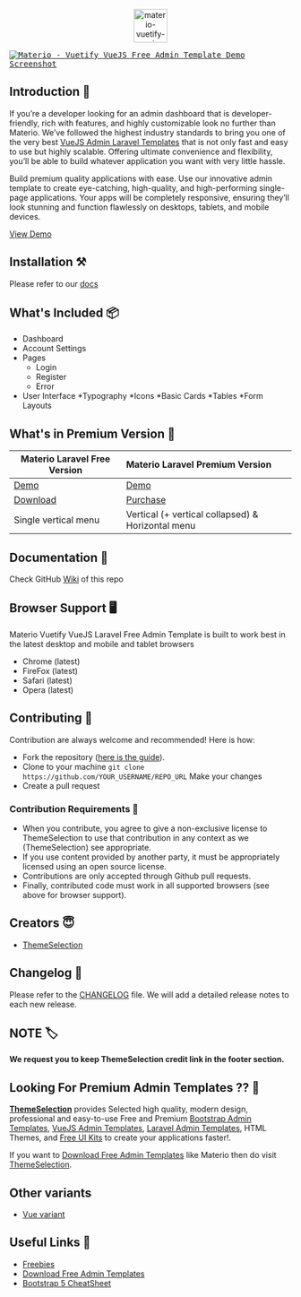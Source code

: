  <p align="center"></p>

<p align="center">
   <a href="#" target="_blank">
      <img src="https://github.com/themeselection/materio-vuetify-vuejs-laravel-admin-template-free/blob/main/resources/js/src/assets/images/logos/logo.svg" alt="materio-vuetify-vuejs-laravel-admin-template-free-logo" width="60px" height="auto">
   </a>
</p>

<kbd>[![Materio - Vuetify VueJS Free Admin Template Demo Screenshot](https://user-images.githubusercontent.com/47495003/156503741-e01cf577-5083-4503-91c5-21a1132262f3.png)](https://themeselection.com/products/materio-free-vuetify-vuejs-laravel-admin-template/)</kbd>

## Introduction 🚀

If you’re a developer looking for an admin dashboard that is developer-friendly, rich with features, and highly customizable look no further than Materio. We’ve followed the highest industry standards to bring you one of the very best [VueJS Admin Laravel Templates](https://themeselection.com/products/category/laravel-admin-templates/) that is not only fast and easy to use but highly scalable. Offering ultimate convenience and flexibility, you’ll be able to build whatever application you want with very little hassle.

Build premium quality applications with ease. Use our innovative admin template to create eye-catching, high-quality, and high-performing single-page applications. Your apps will be completely responsive, ensuring they’ll look stunning and function flawlessly on desktops, tablets, and mobile devices.

[View Demo](https://demos.themeselection.com/materio-vuetify-vuejs-laravel-admin-template-free/demo/)

## Installation ⚒️

Please refer to our [docs](https://pixinvent.com/demo/vuexy-vuejs-admin-dashboard-template/documentation/guide/laravel-integration/installation.html)

## What's Included 📦

* Dashboard
* Account Settings
* Pages
  * Login
  * Register
  * Error
* User Interface
  *Typography
  *Icons
  *Basic Cards
  *Tables
  *Form Layouts

## What's in Premium Version 💎

| Materio Laravel Free Version        | Materio Laravel Premium Version       |
| ----------------------------------------------- | :------------------------------------------------ |
| [Demo](https://demos.themeselection.com/materio-vuetify-vuejs-laravel-admin-template-free/demo/) | [Demo]({product_landing_page_url})                |
| [Download](https://themeselection.com/products/materio-free-vuetify-vuejs-laravel-admin-template/)               | [Purchase](https://themeselection.com/products/materio-vuetify-vuejs-laravel-admin-template/)                 |
| Single vertical menu                            | Vertical (+ vertical collapsed) & Horizontal menu |

## Documentation 📜

Check GitHub [Wiki](https://github.com/themeselection/materio-vuetify-vuejs-laravel-admin-template-free/wiki) of this repo

## Browser Support 🖥️

Materio Vuetify VueJS Laravel Free Admin Template is built to work best in the latest desktop and mobile and tablet browsers

* Chrome (latest)
* FireFox (latest)
* Safari (latest)
* Opera (latest)

## Contributing 🦸

Contribution are always welcome and recommended! Here is how:

* Fork the repository ([here is the guide](https://docs.github.com/en/get-started/quickstart/fork-a-repo)).
* Clone to your machine `git clone https://github.com/YOUR_USERNAME/REPO_URL` Make your changes
* Create a pull request

### Contribution Requirements 🧰

* When you contribute, you agree to give a non-exclusive license to ThemeSelection to use that contribution in any context as we (ThemeSelection) see appropriate.
* If you use content provided by another party, it must be appropriately licensed using an open source license.
* Contributions are only accepted through Github pull requests.
* Finally, contributed code must work in all supported browsers (see above for browser support).

## Creators 😇

* [ThemeSelection](https://themeselection.com)

## Changelog 📆

Please refer to the [CHANGELOG](CHANGELOG.md) file. We will add a detailed release notes to each new release.

## NOTE 🏷️

**We request you to keep ThemeSelection credit link in the footer section.**

## Looking For Premium Admin Templates ?? 👀

**[ThemeSelection](https://themeselection.com/)** provides Selected high quality, modern design, professional and easy-to-use Free and Premium [Bootstrap Admin Templates](https://themeselection.com/products/category/bootstrap-admin-templates/), [VueJS Admin Templates](https://themeselection.com/products/category/vuejs-admin-templates/), [Laravel Admin Templates](https://themeselection.com/products/category/laravel-admin-templates/), HTML Themes, and [Free UI Kits](https://themeselection.com/products/category/free-ui-kits/) to create your applications faster!.

If you want to [Download Free Admin Templates](https://themeselection.com/products/category/download-free-admin-templates/) like Materio then do visit [ThemeSelection](https://themeselection.com/).

## Other variants

* [Vue variant](https://themeselection.com/products/materio-free-vuetify-vuejs-admin-template/)

## Useful Links 🎁

* [Freebies](https://themeselection.com/products/category/download-free-admin-templates/)
* [Download Free Admin Templates](https://themeselection.com/products/category/download-free-admin-templates/)
* [Bootstrap 5 CheatSheet](https://bootstrap-cheatsheet.themeselection.com/)
